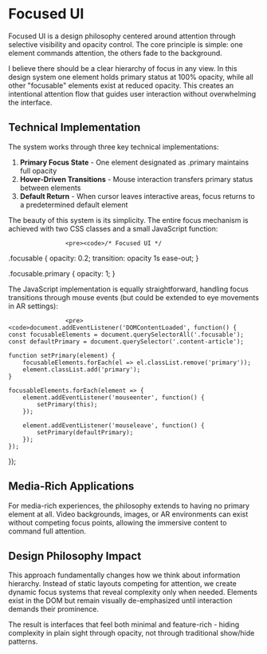 # Focused UI

Focused UI is a design philosophy centered around attention through selective visibility and opacity control. The core principle is simple: one element commands attention, the others fade to the background.

I believe there should be a clear hierarchy of focus in any view. In this design system one element holds primary status at 100% opacity, while all other "focusable" elements exist at reduced opacity. This creates an intentional attention flow that guides user interaction without overwhelming the interface.

## Technical Implementation

The system works through three key technical implementations:

1. **Primary Focus State** - One element designated as .primary maintains full opacity
2. **Hover-Driven Transitions** - Mouse interaction transfers primary status between elements  
3. **Default Return** - When cursor leaves interactive areas, focus returns to a predetermined default element

The beauty of this system is its simplicity. The entire focus mechanism is achieved with two CSS classes and a small JavaScript function:
                    
                    <pre><code>/* Focused UI */
.focusable {
    opacity: 0.2;
    transition: opacity 1s ease-out;
}

.focusable.primary {
    opacity: 1;
}</code></pre>

The JavaScript implementation is equally straightforward, handling focus transitions through mouse events (but could be extended to eye movements in AR settings):
                    
                    <pre><code>document.addEventListener('DOMContentLoaded', function() {
    const focusableElements = document.querySelectorAll('.focusable');
    const defaultPrimary = document.querySelector('.content-article');
    
    function setPrimary(element) {
        focusableElements.forEach(el => el.classList.remove('primary'));
        element.classList.add('primary');
    }
    
    focusableElements.forEach(element => {
        element.addEventListener('mouseenter', function() {
            setPrimary(this);
        });
        
        element.addEventListener('mouseleave', function() {
            setPrimary(defaultPrimary);
        });
    });
});</code></pre>
                    
## Media-Rich Applications

For media-rich experiences, the philosophy extends to having no primary element at all. Video backgrounds, images, or AR environments can exist without competing focus points, allowing the immersive content to command full attention.

## Design Philosophy Impact

This approach fundamentally changes how we think about information hierarchy. Instead of static layouts competing for attention, we create dynamic focus systems that reveal complexity only when needed. Elements exist in the DOM but remain visually de-emphasized until interaction demands their prominence.

The result is interfaces that feel both minimal and feature-rich - hiding complexity in plain sight through opacity, not through traditional show/hide patterns.